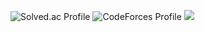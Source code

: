 ![Solved.ac Profile](http://mazassumnida.wtf/api/v2/generate_badge?boj=red6855) ![CodeForces Profile](https://cf.leed.at?id=red6855) <img src="https://atrating.baoshuo.dev/rating?username=red6855">

